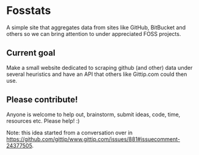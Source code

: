 Fosstats
========

A simple site that aggregates data from sites like GitHub, BitBucket and others so we can bring attention to under
appreciated FOSS projects.

Current goal
------------

Make a small website dedicated to scraping github (and other) data under several heuristics and have an API that
others like Gittip.com could then use.


Please contribute!
------------------

Anyone is welcome to help out, brainstorm, submit ideas, code, time, resources etc. Please help! :)

Note: this idea started from a conversation over in https://github.com/gittip/www.gittip.com/issues/881#issuecomment-24377505.
